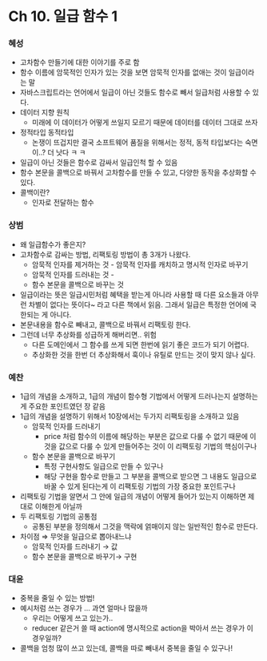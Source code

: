 # Ch 10. 일급 함수 1

### 혜성

- 고차함수 만들기에 대한 이야기를 주로 함
- 함수 이름에 암묵적인 인자가 있는 것을 보면 암묵적 인자를 없애는 것이 일급이라는 말
- 자바스크립트라는 언어에서 일급이 아닌 것들도 함수로 빼서 일급처럼 사용할 수 있다.
- 데이터 지향 원칙
  - 미래에 이 데이터가 어떻게 쓰일지 모르기 때문에 데이터를 데이터 그대로 쓰자
- 정적타입 동적타입
  - 논쟁이 뜨겁지만 결국 소프트웨어 품질을 위해서는 정적, 동적 타입보다는 숙면이..? 더 낫다 ㅋ ㅋ
- 일급이 아닌 것들은 함수로 감싸서 일급인척 할 수 있음
- 함수 본문을 콜백으로 바꿔서 고차함수를 만들 수 있고, 다양한 동작을 추상화할 수 있다.
- 콜백이란?
  - 인자로 전달하는 함수

### 상범

- 왜 일급함수가 좋은지?
- 고차함수로 감싸는 방법, 리팩토링 방법이 총 3개가 나왔다.
  - 암묵적 인자를 제거하는 것 - 암묵적 인자를 캐치하고 명시적 인자로 바꾸기
  - 암묵적 인자를 드러내는 것 -
  - 함수 본문을 콜백으로 바꾸는 것
- 일급이라는 뜻은 일급시민처럼 혜택을 받는게 아니라 사용할 때 다른 요소들과 아무런 차별이 없다는 뜻이다~ 라고 다른 책에서 읽음. 그래서 일급은 특정한 언어에 국한되는 게 아니다.
- 본문내용을 함수로 빼내고, 콜백으로 바꿔서 리팩토링 한다.
- 그런데 너무 추상화를 성급하게 해버리면.. 위험
  - 다른 도메인에서 그 함수를 쓰게 되면 한번에 읽기 좋은 코드가 되기 어렵다.
  - 추상화한 것을 한번 더 추상화해서 훅이나 유틸로 만드는 것이 맞지 않나 싶다.

### 예찬

- 1급의 개념을 소개하고, 1급의 개념이 함수형 기법에서 어떻게 드러나는지 설명하는게 주요한 포인트였던 장 같음
- 1급의 개념을 설명하기 위해서 10장에서는 두가지 리팩토링을 소개하고 있음
  - 암묵적 인자를 드러내기
    - price 처럼 함수의 이름에 해당하는 부분은 값으로 다룰 수 없기 때문에 이것을 값으로 다룰 수 있게 만들어주는 것이 이 리팩토링 기법의 핵심이구나
  - 함수 본문을 콜백으로 바꾸기
    - 특정 구현사항도 일급으로 만들 수 있구나
    - 해당 구현을 함수로 만들고 그 부분을 콜백으로 받으면 그 내용도 일급으로 바꿀 수 있게 된다는게 이 리팩토링 기법의 가장 중요한 포인트구나
- 리팩토링 기법을 알면서 그 안에 일급의 개념이 어떻게 들어가 있는지 이해하면 제대로 이해한게 아닐까
- 두 리팩토링 기법의 공통점
  - 공통된 부분을 정의해서 그것을 맥락에 얽매이지 않는 일반적인 함수로 만든다.
- 차이점 ⇒ 무엇을 일급으로 뽑아내느냐
  - 암묵적 인자를 드러내기 → 값
  - 함수 본문을 콜백으로 바꾸기→ 구현

### 대윤

- 중복을 줄일 수 있는 방법!
- 예시처럼 쓰는 경우가 … 과연 얼마나 많을까
  - 우리는 어떻게 쓰고 있는가..
  - reducer 같은거 쓸 때 action에 명시적으로 action을 박아서 쓰는 경우가 이 경우일까?
- 콜백을 엄청 많이 쓰고 있는데, 콜백을 따로 빼내서 중복을 줄일 수 있구나!
